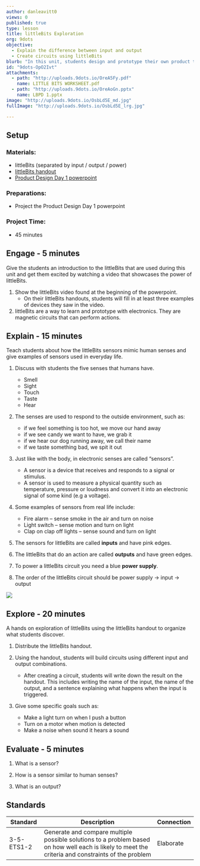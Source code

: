 ```yaml
---
author: danleavitt0
views: 0
published: true
type: lesson
title: littleBits Exploration
org: 9dots
objective: 
  - Explain the difference between input and output
  - Create circuits using littleBits
blurb: "In this unit, students design and prototype their own product that they is made using the littleBits. When their product is completed, students develop a sales pitch to present to a panel of judges. In this lesson, students explore the various littleBits components and how they interact."
id: "9dots-OpO2Ivt"
attachments: 
  - path: "http://uploads.9dots.io/OreA5Fy.pdf"
    name: LITTLE BITS WORKSHEET.pdf
  - path: "http://uploads.9dots.io/OreAoGn.pptx"
    name: LBPD 1.pptx
image: "http://uploads.9dots.io/OsbLd5E_md.jpg"
fullImage: "http://uploads.9dots.io/OsbLd5E_lrg.jpg"

---
```


## Setup 

### Materials:

- littleBits (separated by input / output / power)
- [littleBits handout](http://uploads.9dots.io/OreA5Fy.pdf)
- [Product Design Day 1 powerpoint](http://uploads.9dots.io/OreAoGn.pptx)

### Preparations:

- Project the Product Design Day 1 powerpoint

### Project Time:

- 45 minutes

## Engage - 5 minutes
Give the students an introduction to the littleBits that are used during this unit and get them excited by watching a video that showcases the power of littleBits.

1. Show the littleBits video found at the beginning of the powerpoint. 
	- On their littleBits handouts, students will fill in at least three examples of devices they saw in the video.
2. littleBits are a way to learn and prototype with electronics. They are magnetic circuits that can perform actions. 

## Explain - 15 minutes
Teach students about how the littleBits sensors mimic human senses and give examples of sensors used in everyday life.

1. Discuss with students the five senses that humans have.
	- Smell
    - Sight
    - Touch
    - Taste
    - Hear
2. The senses are used to respond to the outside environment, such as:
	- if we feel something is too hot, we move our hand away
	- if we see candy we want to have, we grab it
	- if we hear our dog running away, we call their name
	- if we taste something bad, we spit it out

3. Just like with the body, in electronic senses are called “sensors”.
	- A sensor is a device that receives and responds to a signal or stimulus. 
    - A sensor is used to measure a physical quantity such as temperature, pressure or loudness and convert it into an electronic signal of some kind (e.g a voltage).
    
4. Some examples of sensors from real life include:
	- Fire alarm – sense smoke in the air and turn on noise
	- Light switch – sense motion and turn on light
	- Clap on clap off lights – sense sound and turn on light
    
5. The sensors for littleBits are called **inputs** and have pink edges.

6. The littleBits that do an action are called **outputs** and have green edges.

7. To power a littleBits circuit you need a blue **power supply**.

8. The order of the littleBits circuit should be power supply -> input -> output

![](http://uploads.9dots.io/OreJARZ_md.jpg)

## Explore - 20 minutes
A hands on exploration of littleBits using the littleBits handout to organize what students discover.

1. Distribute the littleBits handout.

2. Using the handout, students will build circuits using different input and output combinations.
	- After creating a circuit, students will write down the result on the handout. This includes writing the name of the input, the name of the output, and a sentence explaining what happens when the input is triggered.

3. Give some specific goals such as:
	- Make a light turn on when I push a button
    - Turn on a motor when motion is detected
    - Make a noise when sound it hears a sound

## Evaluate - 5 minutes

1. What is a sensor?

2. How is a sensor similar to human senses?

3. What is an output?

## Standards

| Standard      | Description   | Connection  |
| ------------- |---------------| ------|
| 3-5-ETS1-2 | Generate and compare multiple possible solutions to a problem based on how well each is likely to meet the criteria and constraints of the problem | Elaborate |
